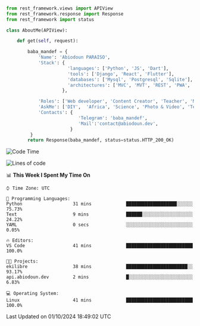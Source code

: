 ###
```python
from rest_framework.views import APIView
from rest_framework.response import Response
from rest_framework import status

class AboutMe(APIView):

    def get(self, request):

        baba_mandef = {
            'Name': 'Abiodoun PARAISO',
            'Stack': {
                       'languages': ['Python', 'JS', 'Dart'],
                       'tools': ['Django', 'React', 'Flutter'],
                       'databases': ['Mysql', 'Postgresql', 'Sqlite'],
                       'architectures': ['MVC', 'MVT', 'REST', 'PWA', 'SPA', 'MicroServices']
                     },

            'Roles': ['Web developer', 'Content Creator', 'Teacher', 'Mentor'],
            'AskMe': ['DIY',  'Africa', 'Science', 'Photo & Video', 'Tech'],
            'Contacts': {
                           'Telegram': 'baba_mandef',
                           'Mail':'contact@abiodoun.dev',
                        }
         }
        return Response(baba_mandef, status=status.HTTP_200_OK)

```                    

<!--START_SECTION:waka-->
![Code Time](http://img.shields.io/badge/Code%20Time-1%2C150%20hrs%2058%20mins-blue)

![Lines of code](https://img.shields.io/badge/From%20Hello%20World%20I%27ve%20Written-420%20Thousand%20lines%20of%20code-blue)

📊 **This Week I Spent My Time On** 

```text
⌚︎ Time Zone: UTC

💬 Programming Languages: 
Python                   31 mins             ███████████████████░░░░░░   75.73% 
Text                     9 mins              ██████░░░░░░░░░░░░░░░░░░░   24.22% 
YAML                     0 secs              ░░░░░░░░░░░░░░░░░░░░░░░░░   0.05%

🔥 Editors: 
VS Code                  41 mins             █████████████████████████   100.0%

🐱‍💻 Projects: 
ekilibre                 38 mins             ███████████████████████░░   93.17% 
api.abiodoun.dev         2 mins              █░░░░░░░░░░░░░░░░░░░░░░░░   6.83%

💻 Operating System: 
Linux                    41 mins             █████████████████████████   100.0%

```


 Last Updated on 01/10/2024 18:49:02 UTC
<!--END_SECTION:waka-->
